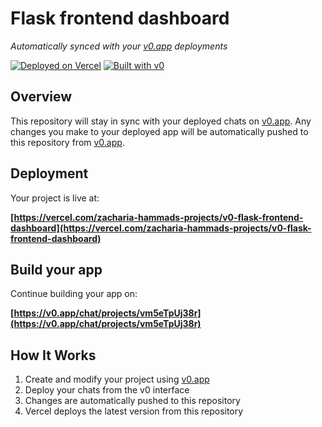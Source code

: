 # Flask frontend dashboard

*Automatically synced with your [v0.app](https://v0.app) deployments*

[![Deployed on Vercel](https://img.shields.io/badge/Deployed%20on-Vercel-black?style=for-the-badge&logo=vercel)](https://vercel.com/zacharia-hammads-projects/v0-flask-frontend-dashboard)
[![Built with v0](https://img.shields.io/badge/Built%20with-v0.app-black?style=for-the-badge)](https://v0.app/chat/projects/vm5eTpUj38r)

## Overview

This repository will stay in sync with your deployed chats on [v0.app](https://v0.app).
Any changes you make to your deployed app will be automatically pushed to this repository from [v0.app](https://v0.app).

## Deployment

Your project is live at:

**[https://vercel.com/zacharia-hammads-projects/v0-flask-frontend-dashboard](https://vercel.com/zacharia-hammads-projects/v0-flask-frontend-dashboard)**

## Build your app

Continue building your app on:

**[https://v0.app/chat/projects/vm5eTpUj38r](https://v0.app/chat/projects/vm5eTpUj38r)**

## How It Works

1. Create and modify your project using [v0.app](https://v0.app)
2. Deploy your chats from the v0 interface
3. Changes are automatically pushed to this repository
4. Vercel deploys the latest version from this repository